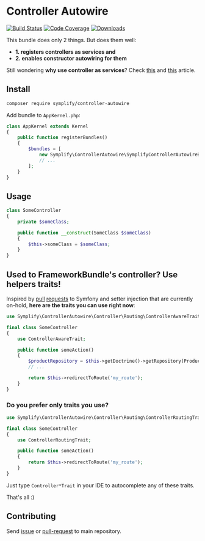 # Controller Autowire

[![Build Status](https://img.shields.io/travis/Symplify/ControllerAutowire/master.svg?style=flat-square)](https://travis-ci.org/Symplify/ControllerAutowire)
[![Code Coverage](https://img.shields.io/scrutinizer/coverage/g/Symplify/ControllerAutowire.svg?style=flat-square)](https://scrutinizer-ci.com/g/Symplify/ControllerAutowire)
[![Downloads](https://img.shields.io/packagist/dt/symplify/controller-autowire.svg?style=flat-square)](https://packagist.org/packages/symplify/controller-autowire)


This bundle does only 2 things. But does them well:

- **1. registers controllers as services and**
- **2. enables constructor autowiring for them**


Still wondering **why use controller as services**? Check [this](http://richardmiller.co.uk/2011/04/15/symfony2-controller-as-service) and
[this](http://php-and-symfony.matthiasnoback.nl/2014/06/how-to-create-framework-independent-controllers/) article.

## Install

```bash
composer require symplify/controller-autowire
```

Add bundle to `AppKernel.php`:

```php
class AppKernel extends Kernel
{
    public function registerBundles()
    {
        $bundles = [
            new Symplify\ControllerAutowire\SymplifyControllerAutowireBundle(),
            // ...
        ];
    }
}
```


## Usage

```php
class SomeController
{
    private $someClass;

    public function __construct(SomeClass $someClass)
    {
        $this->someClass = $someClass;
    }
}
```


## Used to FrameworkBundle's controller? Use helpers traits!

Inspired by [pull](https://github.com/symfony/symfony/pull/18193) [requests](https://github.com/symfony/symfony/pull/20493) to Symfony and setter injection that are currently on-hold, **here are the traits you can use right now**:

```php
use Symplify\ControllerAutowire\Controller\Routing\ControllerAwareTrait;

final class SomeController
{
    use ControllerAwareTrait;

    public function someAction()
    {
        $productRepository = $this->getDoctrine()->getRepository(Product::class);
        // ...

        return $this->redirectToRoute('my_route');
    }
}
```
 

### Do you prefer only traits you use?
 
```php
use Symplify\ControllerAutowire\Controller\Routing\ControllerRoutingTrait;

final class SomeController
{
    use ControllerRoutingTrait;

    public function someAction()
    {
        return $this->redirectToRoute('my_route');
    }
}
```

Just type `Controller*Trait` in your IDE to autocomplete any of these traits.


That's all :)


## Contributing

Send [issue](https://github.com/Symplify/Symplify/issues) or [pull-request](https://github.com/Symplify/Symplify/pulls) to main repository.